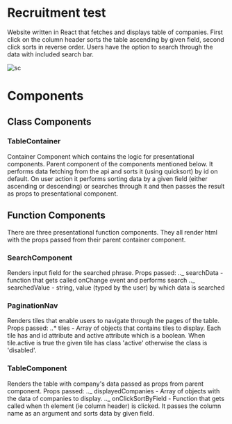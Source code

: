 # Recruitment test

Website written in React that fetches and displays table of companies.
First click on the column header sorts the table ascending by given field, second click sorts in reverse order.
Users have the option to search through the data with included search bar.

![sc](https://i.imgur.com/ipAElqu.png)

# Components

## Class Components

### TableContainer

Container Component which contains the logic for presentational components. Parent component of the components mentioned below. It performs data fetching from the api and sorts it (using quicksort) by id on default.
On user action it performs sorting data by a given field (either ascending or descending) or searches through it and then passes the result as props to presentational component.

## Function Components

There are three presentational function components. They all render html with the props passed from their parent container component.

### SearchComponent

Renders input field for the searched phrase.
Props passed:
.._ searchData - function that gets called onChange event and performs search
.._ searchedValue - string, value (typed by the user) by which data is searched

### PaginationNav

Renders tiles that enable users to navigate through the pages of the table.
Props passed:
..\* tiles - Array of objects that contains tiles to display. Each tile has and id attribute and active attribute which is a boolean. When tile.active is true the given tile has class 'active' otherwise the class is 'disabled'.

### TableComponent

Renders the table with company's data passed as props from parent component.
Props passed:
.._ displayedCompanies - Array of objects with the data of companies to display.
.._ onClickSortByField - Function that gets called when th element (ie column header) is clicked. It passes the column name as an argument and sorts data by given field.
